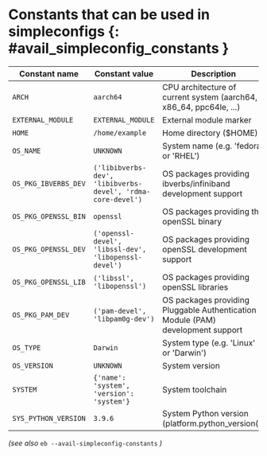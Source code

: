 # Constants that can be used in simpleconfigs {: #avail_simpleconfig_constants }

Constant name         |Constant value                                               |Description
----------------------|-------------------------------------------------------------|-------------------------------------------------------------------------------
``ARCH``              |``aarch64``                                                  |CPU architecture of current system (aarch64, x86_64, ppc64le, ...)
``EXTERNAL_MODULE``   |``EXTERNAL_MODULE``                                          |External module marker
``HOME``              |``/home/example``                                           |Home directory ($HOME)
``OS_NAME``           |``UNKNOWN``                                                  |System name (e.g. 'fedora' or 'RHEL')
``OS_PKG_IBVERBS_DEV``|``('libibverbs-dev', 'libibverbs-devel', 'rdma-core-devel')``|OS packages providing ibverbs/infiniband development support
``OS_PKG_OPENSSL_BIN``|``openssl``                                                  |OS packages providing the openSSL binary
``OS_PKG_OPENSSL_DEV``|``('openssl-devel', 'libssl-dev', 'libopenssl-devel')``      |OS packages providing openSSL development support
``OS_PKG_OPENSSL_LIB``|``('libssl', 'libopenssl')``                                 |OS packages providing openSSL libraries
``OS_PKG_PAM_DEV``    |``('pam-devel', 'libpam0g-dev')``                            |OS packages providing Pluggable Authentication Module (PAM) development support
``OS_TYPE``           |``Darwin``                                                   |System type (e.g. 'Linux' or 'Darwin')
``OS_VERSION``        |``UNKNOWN``                                                  |System version
``SYSTEM``            |``{'name': 'system', 'version': 'system'}``                  |System toolchain
``SYS_PYTHON_VERSION``|``3.9.6``                                                    |System Python version (platform.python_version())

*(see also* ``eb --avail-simpleconfig-constants`` *)*
